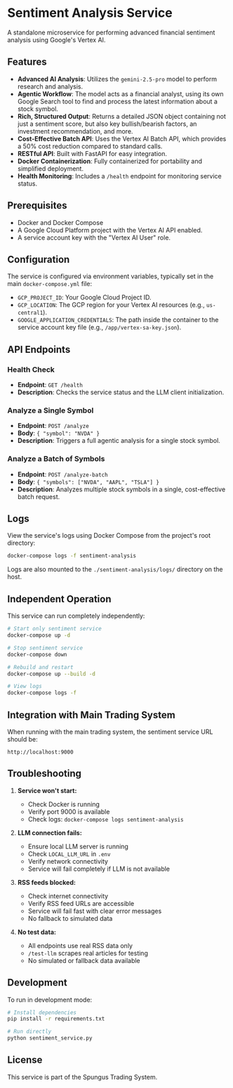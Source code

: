 # Sentiment Analysis Service

A standalone microservice for performing advanced financial sentiment analysis using Google's Vertex AI.

## Features

- **Advanced AI Analysis**: Utilizes the `gemini-2.5-pro` model to perform research and analysis.
- **Agentic Workflow**: The model acts as a financial analyst, using its own Google Search tool to find and process the latest information about a stock symbol.
- **Rich, Structured Output**: Returns a detailed JSON object containing not just a sentiment score, but also key bullish/bearish factors, an investment recommendation, and more.
- **Cost-Effective Batch API**: Uses the Vertex AI Batch API, which provides a 50% cost reduction compared to standard calls.
- **RESTful API**: Built with FastAPI for easy integration.
- **Docker Containerization**: Fully containerized for portability and simplified deployment.
- **Health Monitoring**: Includes a `/health` endpoint for monitoring service status.

## Prerequisites

- Docker and Docker Compose
- A Google Cloud Platform project with the Vertex AI API enabled.
- A service account key with the "Vertex AI User" role.

## Configuration

The service is configured via environment variables, typically set in the main `docker-compose.yml` file:

- `GCP_PROJECT_ID`: Your Google Cloud Project ID.
- `GCP_LOCATION`: The GCP region for your Vertex AI resources (e.g., `us-central1`).
- `GOOGLE_APPLICATION_CREDENTIALS`: The path inside the container to the service account key file (e.g., `/app/vertex-sa-key.json`).

## API Endpoints

### Health Check
- **Endpoint**: `GET /health`
- **Description**: Checks the service status and the LLM client initialization.

### Analyze a Single Symbol
- **Endpoint**: `POST /analyze`
- **Body**: `{ "symbol": "NVDA" }`
- **Description**: Triggers a full agentic analysis for a single stock symbol.

### Analyze a Batch of Symbols
- **Endpoint**: `POST /analyze-batch`
- **Body**: `{ "symbols": ["NVDA", "AAPL", "TSLA"] }`
- **Description**: Analyzes multiple stock symbols in a single, cost-effective batch request.

## Logs

View the service's logs using Docker Compose from the project's root directory:
```bash
docker-compose logs -f sentiment-analysis
```
Logs are also mounted to the `./sentiment-analysis/logs/` directory on the host.

## Independent Operation

This service can run completely independently:

```bash
# Start only sentiment service
docker-compose up -d

# Stop sentiment service
docker-compose down

# Rebuild and restart
docker-compose up --build -d

# View logs
docker-compose logs -f
```

## Integration with Main Trading System

When running with the main trading system, the sentiment service URL should be:
```
http://localhost:9000
```

## Troubleshooting

1. **Service won't start:**
   - Check Docker is running
   - Verify port 9000 is available
   - Check logs: `docker-compose logs sentiment-analysis`

2. **LLM connection fails:**
   - Ensure local LLM server is running
   - Check `LOCAL_LLM_URL` in `.env`
   - Verify network connectivity
   - Service will fail completely if LLM is not available

3. **RSS feeds blocked:**
   - Check internet connectivity
   - Verify RSS feed URLs are accessible
   - Service will fail fast with clear error messages
   - No fallback to simulated data

4. **No test data:**
   - All endpoints use real RSS data only
   - `/test-llm` scrapes real articles for testing
   - No simulated or fallback data available

## Development

To run in development mode:
```bash
# Install dependencies
pip install -r requirements.txt

# Run directly
python sentiment_service.py
```

## License

This service is part of the Spungus Trading System. 